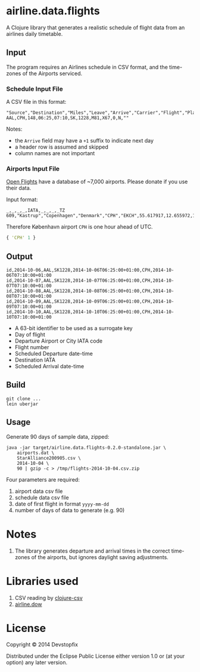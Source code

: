 # airline.data.flights

A Clojure library that generates a realistic schedule of flight data
from an airlines daily timetable.

## Input

The program requires an Airlines schedule in CSV format,
and the time-zones of the Airports serviced.

### Schedule Input File

A CSV file in this format:

```
"Source","Destination","Miles","Leave","Arrive","Carrier","Flight","Plane","Days","Stops","Meal","Notes"
AAL,CPH,148,06:25,07:10,SK,1228,M81,X67,0,N,""
```

Notes:

* the ```Arrive``` field may have a ```+1``` suffix to indicate next day
* a header row is assumed and skipped
* column names are not important

### Airports Input File

[Open Flights](http://openflights.org/data.html) have a database of ~7,000 
airports. Please donate if you use their data.

Input format:

```
_,_,_,_,IATA,_,_,_,_TZ
609,"Kastrup","Copenhagen","Denmark","CPH","EKCH",55.617917,12.655972,17,1,"E"
```

Therefore København airport ```CPH``` is one hour ahead of UTC.

```clojure
{ 'CPH' 1 }
```

## Output

```
id,2014-10-06,AAL,SK1228,2014-10-06T06:25:00+01:00,CPH,2014-10-06T07:10:00+01:00
id,2014-10-07,AAL,SK1228,2014-10-07T06:25:00+01:00,CPH,2014-10-07T07:10:00+01:00
id,2014-10-08,AAL,SK1228,2014-10-08T06:25:00+01:00,CPH,2014-10-08T07:10:00+01:00
id,2014-10-09,AAL,SK1228,2014-10-09T06:25:00+01:00,CPH,2014-10-09T07:10:00+01:00
id,2014-10-10,AAL,SK1228,2014-10-10T06:25:00+01:00,CPH,2014-10-10T07:10:00+01:00
```

* A 63-bit identifier to be used as a surrogate key
* Day of flight
* Departure Airport or City IATA code
* Flight number
* Scheduled Departure date-time
* Destination IATA
* Scheduled Arrival date-time

## Build

```
git clone ...
lein uberjar
```

## Usage

Generate 90 days of sample data, zipped:

```
java -jar target/airline.data.flights-0.2.0-standalone.jar \
    airports.dat \
    StarAlliance200905.csv \
    2014-10-04 \
    90 | gzip -c > /tmp/flights-2014-10-04.csv.zip
```

Four parameters are required:

1. airport data csv file
2. schedule data csv file
3. date of first flight in format ````yyyy-mm-dd````
4. number of days of data to generate (e.g. 90)

# Notes

1. The library generates departure and arrival times in the correct 
time-zones of the airports, but ignores daylight saving adjustments.

# Libraries used

1. CSV reading by [clojure-csv](https://github.com/davidsantiago/clojure-csv)
2. [airline.dow](https://github.com/devstopfix/airline/tree/master/airline.dow)


# License

Copyright © 2014 Devstopfix

Distributed under the Eclipse Public License either version 1.0 or (at
your option) any later version.
